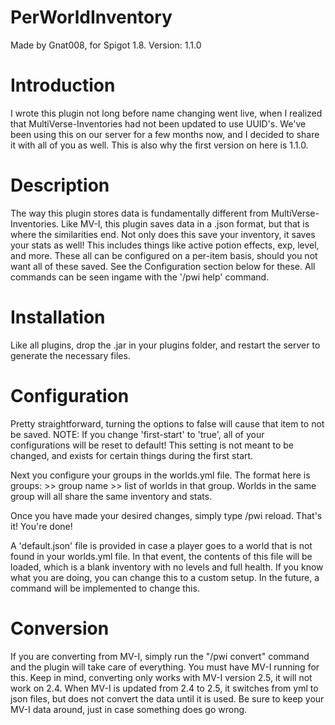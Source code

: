 PerWorldInventory
=================
Made by Gnat008, for Spigot 1.8.
Version: 1.1.0

Introduction
=================
I wrote this plugin not long before name changing went live, when I realized that MultiVerse-Inventories had not been updated to use UUID's. We've been using this on our server for a few months now, and I decided to share it with all of you as well. This is also why the first version on here is 1.1.0.

Description
=================
The way this plugin stores data is fundamentally different from MultiVerse-Inventories. Like MV-I, this plugin saves data in a .json format, but that is where the similarities end. Not only does this save your inventory, it saves your stats as well! This includes things like active potion effects, exp, level, and more. These all can be configured on a per-item basis, should you not want all of these saved. See the Configuration section below for these. All commands can be seen ingame with the '/pwi help' command.

Installation
=================
Like all plugins, drop the .jar in your plugins folder, and restart the server to generate the necessary files.

Configuration
=================
Pretty straightforward, turning the options to false will cause that item to not be saved.
NOTE: If you change 'first-start' to 'true', all of your configurations will be reset to default! This setting is not meant to be changed, and exists for certain things during the first start.


Next you configure your groups in the worlds.yml file. The format here is groups: >> group name >> list of worlds in that group. Worlds in the same group will all share the same inventory and stats.

Once you have made your desired changes, simply type /pwi reload. That's it! You're done!

A 'default.json' file is provided in case a player goes to a world that is not found in your worlds.yml file. In that event, the contents of this file will be loaded, which is a blank inventory with no levels and full health. If you know what you are doing, you can change this to a custom setup. In the future, a command will be implemented to change this.

Conversion
=================
If you are converting from MV-I, simply run the "/pwi convert" command and the plugin will take care of everything. You must have MV-I running for this. Keep in mind, converting only works with MV-I version 2.5, it will not work on 2.4. When MV-I is updated from 2.4 to 2.5, it switches from yml to json files, but does not convert the data until it is used. Be sure to keep your MV-I data around, just in case something does go wrong.
